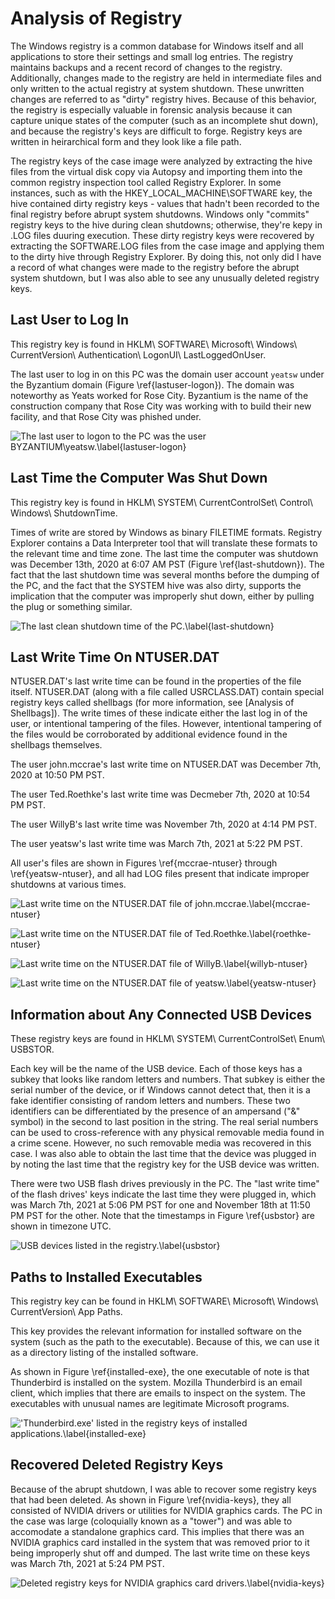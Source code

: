 # Analysis of Registry

The Windows registry is a common database for Windows itself and all applications to store their settings and small log entries. The registry maintains backups and a recent record of changes to the registry. Additionally, changes made to the registry are held in intermediate files and only written to the actual registry at system shutdown. These unwritten changes are referred to as "dirty" registry hives. Because of this behavior, the registry is especially valuable in forensic analysis because it can capture unique states of the computer (such as an incomplete shut down), and because the registry's keys are difficult to forge. Registry keys are written in heirarchical form and they look like a file path.

The registry keys of the case image were analyzed by extracting the hive files from the virtual disk copy via Autopsy and importing them into the common registry inspection tool called Registry Explorer. In some instances, such as with the HKEY_LOCAL_MACHINE\\SOFTWARE key, the hive contained dirty registry keys - values that hadn't been recorded to the final registry before abrupt system shutdowns. Windows only "commits" registry keys to the hive during clean shutdowns; otherwise, they're kepy in .LOG files duuring execution. These dirty registry keys were recovered by extracting the SOFTWARE.LOG files from the case image and applying them to the dirty hive through Registry Explorer. By doing this, not only did I have a record of what changes were made to the registry before the abrupt system shutdown, but I was also able to see any unusually deleted registry keys.

## Last User to Log In

This registry key is found in HKLM\\ SOFTWARE\\ Microsoft\\ Windows\\ CurrentVersion\\ Authentication\\ LogonUI\\ LastLoggedOnUser.

The last user to log in on this PC was the domain user account `yeatsw` under the Byzantium domain (Figure \ref{lastuser-logon}). The domain was noteworthy as Yeats worked for Rose City. Byzantium is the name of the construction company that Rose City was working with to build their new facility, and that Rose City was phished under.

![The last user to logon to the PC was the user BYZANTIUM\\yeatsw.\label{lastuser-logon}](./images/lastuser-logon.png)

## Last Time the Computer Was Shut Down

This registry key is found in HKLM\\ SYSTEM\\ CurrentControlSet\\ Control\\ Windows\\ ShutdownTime.

Times of write are stored by Windows as binary FILETIME formats. Registry Explorer contains a Data Interpreter tool that will translate these formats to the relevant time and time zone. The last time the computer was shutdown was December 13th, 2020 at 6:07 AM PST (Figure \ref{last-shutdown}). The fact that the last shutdown time was several months before the dumping of the PC, and the fact that the SYSTEM hive was also dirty, supports the implication that the computer was improperly shut down, either by pulling the plug or something similar.

![The last clean shutdown time of the PC.\label{last-shutdown}](./images/last-shutdown.png)

## Last Write Time On NTUSER.DAT

NTUSER.DAT's last write time can be found in the properties of the file itself. NTUSER.DAT (along with a file called USRCLASS.DAT) contain special registry keys called shellbags (for more information, see [Analysis of Shellbags]). The write times of these indicate either the last log in of the user, or intentional tampering of the files. However, intentional tampering of the files would be corroborated by additional evidence found in the shellbags themselves.

The user john.mccrae's last write time on NTUSER.DAT was December 7th, 2020 at 10:50 PM PST.

The user Ted.Roethke's last write time was Decmeber 7th, 2020 at 10:54 PM PST.

The user WillyB's last write time was November 7th, 2020 at 4:14 PM PST.

The user yeatsw's last write time was March 7th, 2021 at 5:22 PM PST.

All user's files are shown in Figures \ref{mccrae-ntuser} through \ref{yeatsw-ntuser}, and all had LOG files present that indicate improper shutdowns at various times.

![Last write time on the NTUSER.DAT file of john.mccrae.\label{mccrae-ntuser}](./images/mccrae-ntuser.png)

![Last write time on the NTUSER.DAT file of Ted.Roethke.\label{roethke-ntuser}](./images/roethke-ntuser.png)

![Last write time on the NTUSER.DAT file of WillyB.\label{willyb-ntuser}](./images/willyb-ntuser.png)

![Last write time on the NTUSER.DAT file of yeatsw.\label{yeatsw-ntuser}](./images/yeatsw-ntuser.png)

## Information about Any Connected USB Devices

These registry keys are found in  HKLM\\ SYSTEM\\ CurrentControlSet\\ Enum\\ USBSTOR.

Each key will be the name of the USB device. Each of those keys has a subkey that looks like random letters and numbers. That subkey is either the serial number of the device, or if Windows cannot detect that, then it is a fake identifier consisting of random letters and numbers. These two identifiers can be differentiated by the presence of an ampersand ("&" symbol) in the second to last position in the string. The real serial numbers can be used to cross-reference with any physical removable media found in a crime scene. However, no such removable media was recovered in this case. I was also able to obtain the last time that the device was plugged in by noting the last time that the registry key for the USB device was written.

There were two USB flash drives previously in the PC. The "last write time" of the flash drives' keys indicate the last time they were plugged in, which was March 7th, 2021 at 5:06 PM PST for one and November 18th at 11:50 PM PST for the other. Note that the timestamps in Figure \ref{usbstor} are shown in timezone UTC.

![USB devices listed in the registry.\label{usbstor}](./images/usbstor.png)

## Paths to Installed Executables

This registry key can be found in HKLM\\ SOFTWARE\\ Microsoft\\ Windows\\ CurrentVersion\\ App Paths.

This key provides the relevant information for installed software on the system (such as the path to the executable). Because of this, we can use it as a directory listing of the installed software.

As shown in Figure \ref{installed-exe}, the one executable of note is that Thunderbird is installed on the system. Mozilla Thunderbird is an email client, which implies that there are emails to inspect on the system. The executables with unusual names are legitimate Microsoft programs.

!['Thunderbird.exe' listed in the registry keys of installed applications.\label{installed-exe}](./images/installed-exe.png)

## Recovered Deleted Registry Keys

Because of the abrupt shutdown, I was able to recover some registry keys that had been deleted. As shown in Figure \ref{nvidia-keys}, they all consisted of NVIDIA drivers or utilities for NVIDIA graphics cards. The PC in the case was large (coloquially known as a "tower") and was able to accomodate a standalone graphics card. This implies that there was an NVIDIA graphics card installed in the system that was removed prior to it being improperly shut off and dumped. The last write time on these keys was March 7th, 2021 at 5:24 PM PST.

![Deleted registry keys for NVIDIA graphics card drivers.\label{nvidia-keys}](./images/nvidia-keys.png)
